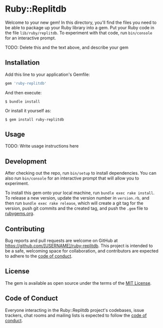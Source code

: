 # Ruby::Replitdb

Welcome to your new gem! In this directory, you'll find the files you need to be able to package up your Ruby library into a gem. Put your Ruby code in the file `lib/ruby/replitdb`. To experiment with that code, run `bin/console` for an interactive prompt.

TODO: Delete this and the text above, and describe your gem

## Installation

Add this line to your application's Gemfile:

```ruby
gem 'ruby-replitdb'
```

And then execute:

    $ bundle install

Or install it yourself as:

    $ gem install ruby-replitdb

## Usage

TODO: Write usage instructions here

## Development

After checking out the repo, run `bin/setup` to install dependencies. You can also run `bin/console` for an interactive prompt that will allow you to experiment.

To install this gem onto your local machine, run `bundle exec rake install`. To release a new version, update the version number in `version.rb`, and then run `bundle exec rake release`, which will create a git tag for the version, push git commits and the created tag, and push the `.gem` file to [rubygems.org](https://rubygems.org).

## Contributing

Bug reports and pull requests are welcome on GitHub at https://github.com/[USERNAME]/ruby-replitdb. This project is intended to be a safe, welcoming space for collaboration, and contributors are expected to adhere to the [code of conduct](https://github.com/[USERNAME]/ruby-replitdb/blob/master/CODE_OF_CONDUCT.md).

## License

The gem is available as open source under the terms of the [MIT License](https://opensource.org/licenses/MIT).

## Code of Conduct

Everyone interacting in the Ruby::Replitdb project's codebases, issue trackers, chat rooms and mailing lists is expected to follow the [code of conduct](https://github.com/[USERNAME]/ruby-replitdb/blob/master/CODE_OF_CONDUCT.md).
